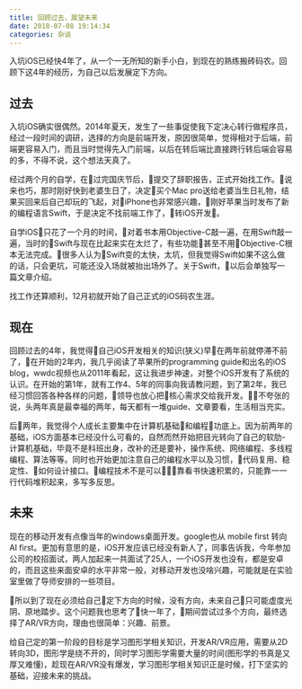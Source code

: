 ```yaml
---
title: 回顾过去，展望未来
date: 2018-07-08 19:14:34
categories: 杂谈
---
```

入坑iOS已经快4年了，从一个一无所知的新手小白，到现在的熟练搬砖码农。回顾下这4年的经历，为自己以后发展定下方向。

<!-- more -->

## 过去
入坑iOS确实很偶然。2014年夏天，发生了一些事促使我下定决心转行做程序员，经过一段时间的调研，选择的方向是前端开发，原因很简单，觉得相对于后端，前端更容易入门，而且当时觉得先入门前端，以后在转后端比直接跨行转后端会容易的多，不得不说，这个想法天真了。

经过两个月的自学，在过完国庆节后，提交了辞职报告，正式开始找工作。说来也巧，那时刚好快到老婆生日了，决定买个Mac pro送给老婆当生日礼物，结果买回来后自己却玩的飞起，对iPhone也非常感兴趣，刚好苹果当时发布了新的编程语言Swift，于是决定不找前端工作了，转iOS开发。

自学iOS只花了一个月的时间，对着书本用Objective-C敲一遍，在用Swift敲一遍，当时的Swift与现在比起来实在太烂了，有些功能甚至不用Objective-C根本无法完成。很多人认为Swift变的太快，太坑，但我觉得Swift如果不这么做的话，只会更坑，可能还没入场就被抬出场外了。关于Swift，以后会单独写一篇文章介绍。

找工作还算顺利，12月初就开始了自己正式的iOS码农生涯。

## 现在
回顾过去的4年，我觉得自己iOS开发相关的知识(狭义)早在两年前就停滞不前了，在开始的2年内，我几乎阅读了苹果所的programming guide和出名的iOS blog，wwdc视频也从2011年看起，这让我进步神速，对整个iOS开发有了系统的认识。在开始的第1年，就有工作4、5年的同事向我请教问题，到了第2年，我已经习惯回答各种各样的问题，领导也放心把核心需求交给我开发。不夸张的说，头两年真是最幸福的两年，每天都有一堆guide、文章要看，生活相当充实。

后两年，我觉得个人成长主要集中在计算机基础和编程功底上。因为前两年的基础，iOS方面基本已经没什么可看的，自然而然开始把目光转向了自己的软肋-计算机基础，毕竟不是科班出身，改补的还是要补，操作系统、网络编程、多线程编程、算法等等。同时也开始更加注意自己的编程水平以及习惯，代码复用、稳定性、如何设计接口。编程技术不是可以靠看书快速积累的，只能靠一一行代码堆积起来，多写多反思。

## 未来
现在的移动开发有点像当年的windows桌面开发。google也从 mobile first 转向 AI first。更加有意思的是，iOS开发应该已经没有新人了，同事告诉我，今年参加公司的校招面试，两人加起来一共面试了25人，一个iOS开发也没有，都是安卓的，而且这些来面安卓的水平非常一般，对移动开发也没啥兴趣，可能就是在实验室里做了导师安排的一些项目。

所以到了现在必须给自己定下方向的时候，没有方向，未来自己只可能虚度光阴、原地踏步。这个问题我也思考了快一年了，期间尝试过多个方向，最终选择了AR/VR方向，理由也很简单：兴趣、前景。

给自己定的第一阶段的目标是学习图形学相关知识，开发AR/VR应用，需要从2D转向3D，图形学是绕不开的，同时学习图形学需要大量的时间(图形学的书真是又厚又难懂)，趁现在AR/VR没有爆发，学习图形学相关知识正是时候，打下坚实的基础，迎接未来的挑战。